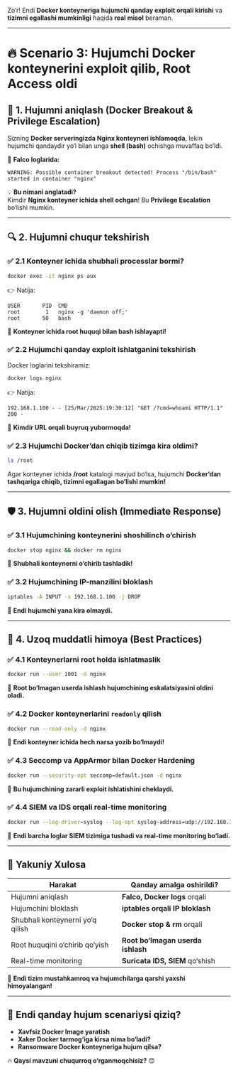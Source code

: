 Zo‘r! Endi **Docker konteyneriga hujumchi qanday exploit orqali kirishi** va **tizimni egallashi mumkinligi** haqida **real misol** beraman.  

---

# **🔥 Scenario 3: Hujumchi Docker konteynerini exploit qilib, Root Access oldi**  

## **🛑 1. Hujumni aniqlash (Docker Breakout & Privilege Escalation)**
Sizning **Docker serveringizda Nginx konteyneri ishlamoqda**, lekin hujumchi qandaydir yo‘l bilan unga **shell (bash)** ochishga muvaffaq bo‘ldi.  

📌 **Falco loglarida:**  
```
WARNING: Possible container breakout detected! Process "/bin/bash" started in container "nginx"
```
💡 **Bu nimani anglatadi?**  
Kimdir **Nginx konteyner ichida shell ochgan**! Bu **Privilege Escalation** bo‘lishi mumkin.  

---

## **🔍 2. Hujumni chuqur tekshirish**  

### **✅ 2.1 Konteyner ichida shubhali processlar bormi?**  
```bash
docker exec -it nginx ps aux
```
👉 Natija:  
```
USER       PID  CMD
root        1   nginx -g 'daemon off;'
root       50   bash
```
🚨 **Konteyner ichida root huquqi bilan bash ishlayapti!**  

### **✅ 2.2 Hujumchi qanday exploit ishlatganini tekshirish**  
Docker loglarini tekshiramiz:  
```bash
docker logs nginx
```
👉 Natija:  
```
192.168.1.100 - - [25/Mar/2025:19:30:12] "GET /?cmd=whoami HTTP/1.1" 200 -
```
🚨 **Kimdir URL orqali buyruq yubormoqda!**  

### **✅ 2.3 Hujumchi Docker’dan chiqib tizimga kira oldimi?**  
```bash
ls /root
```
Agar konteyner ichida **/root** katalogi mavjud bo‘lsa, hujumchi **Docker’dan tashqariga chiqib, tizimni egallagan bo‘lishi mumkin!**  

---

## **🛡 3. Hujumni oldini olish (Immediate Response)**  

### **✅ 3.1 Hujumchining konteynerini shoshilinch o‘chirish**  
```bash
docker stop nginx && docker rm nginx
```
🚀 **Shubhali konteynerni o‘chirib tashladik!**  

### **✅ 3.2 Hujumchining IP-manzilini bloklash**  
```bash
iptables -A INPUT -s 192.168.1.100 -j DROP
```
🚀 **Endi hujumchi yana kira olmaydi.**  

---

## **🔐 4. Uzoq muddatli himoya (Best Practices)**  

### **✅ 4.1 Konteynerlarni root holda ishlatmaslik**  
```bash
docker run --user 1001 -d nginx
```
🚀 **Root bo‘lmagan userda ishlash hujumchining eskalatsiyasini oldini oladi.**  

### **✅ 4.2 Docker konteynerlarini `readonly` qilish**  
```bash
docker run --read-only -d nginx
```
🚀 **Endi konteyner ichida hech narsa yozib bo‘lmaydi!**  

### **✅ 4.3 Seccomp va AppArmor bilan Docker Hardening**  
```bash
docker run --security-opt seccomp=default.json -d nginx
```
🚀 **Bu hujumchining zararli exploit ishlatishini cheklaydi.**  

### **✅ 4.4 SIEM va IDS orqali real-time monitoring**  
```bash
docker run --log-driver=syslog --log-opt syslog-address=udp://192.168.1.20:514 nginx
```
🚀 **Endi barcha loglar SIEM tizimiga tushadi va real-time monitoring bo‘ladi.**  

---

## **🔴 Yakuniy Xulosa**  

| **Harakat**  | **Qanday amalga oshirildi?**  |
|--------------|------------------------------|
| Hujumni aniqlash | **Falco, Docker logs** orqali |
| Hujumchini bloklash | **iptables orqali IP bloklash** |
| Shubhali konteynerni yo‘q qilish | **Docker stop & rm** orqali |
| Root huquqini o‘chirib qo‘yish | **Root bo‘lmagan userda ishlash** |
| Real-time monitoring | **Suricata IDS, SIEM** qo‘shish |

🚀 **Endi tizim mustahkamroq va hujumchilarga qarshi yaxshi himoyalangan!**  

---

## **🎯 Endi qanday hujum scenariysi qiziq?**  
- **Xavfsiz Docker Image yaratish**  
- **Xaker Docker tarmog‘iga kirsa nima bo‘ladi?**  
- **Ransomware Docker konteyneriga hujum qilsa?**  

🔥 **Qaysi mavzuni chuqurroq o‘rganmoqchisiz?** 😊
